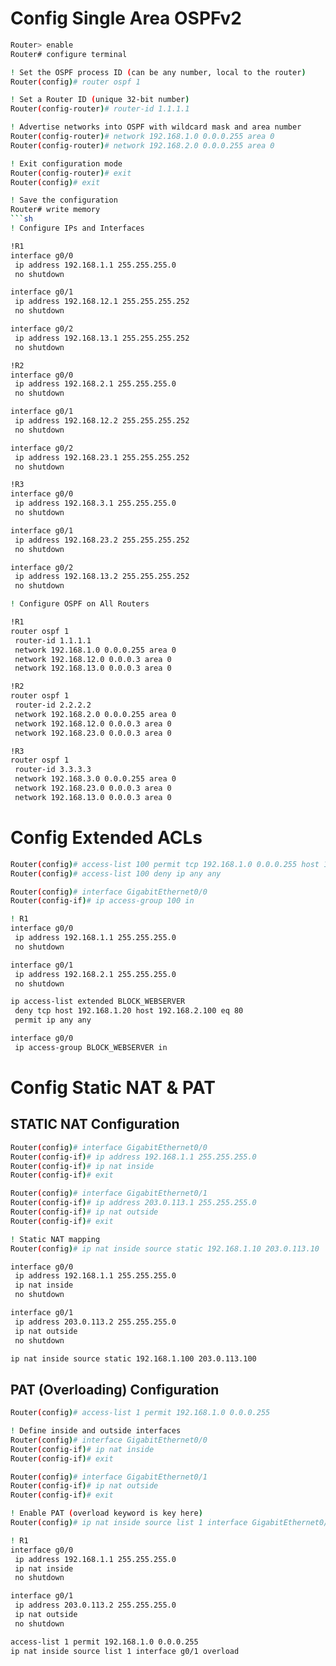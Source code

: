 # Config Single Area OSPFv2

```sh
Router> enable
Router# configure terminal

! Set the OSPF process ID (can be any number, local to the router)
Router(config)# router ospf 1

! Set a Router ID (unique 32-bit number)
Router(config-router)# router-id 1.1.1.1

! Advertise networks into OSPF with wildcard mask and area number
Router(config-router)# network 192.168.1.0 0.0.0.255 area 0
Router(config-router)# network 192.168.2.0 0.0.0.255 area 0

! Exit configuration mode
Router(config-router)# exit
Router(config)# exit

! Save the configuration
Router# write memory
```sh
! Configure IPs and Interfaces

!R1
interface g0/0
 ip address 192.168.1.1 255.255.255.0
 no shutdown

interface g0/1
 ip address 192.168.12.1 255.255.255.252
 no shutdown

interface g0/2
 ip address 192.168.13.1 255.255.255.252
 no shutdown

!R2
interface g0/0
 ip address 192.168.2.1 255.255.255.0
 no shutdown

interface g0/1
 ip address 192.168.12.2 255.255.255.252
 no shutdown

interface g0/2
 ip address 192.168.23.1 255.255.255.252
 no shutdown

!R3
interface g0/0
 ip address 192.168.3.1 255.255.255.0
 no shutdown

interface g0/1
 ip address 192.168.23.2 255.255.255.252
 no shutdown

interface g0/2
 ip address 192.168.13.2 255.255.255.252
 no shutdown

! Configure OSPF on All Routers

!R1
router ospf 1
 router-id 1.1.1.1
 network 192.168.1.0 0.0.0.255 area 0
 network 192.168.12.0 0.0.0.3 area 0
 network 192.168.13.0 0.0.0.3 area 0

!R2
router ospf 1
 router-id 2.2.2.2
 network 192.168.2.0 0.0.0.255 area 0
 network 192.168.12.0 0.0.0.3 area 0
 network 192.168.23.0 0.0.0.3 area 0

!R3
router ospf 1
 router-id 3.3.3.3
 network 192.168.3.0 0.0.0.255 area 0
 network 192.168.23.0 0.0.0.3 area 0
 network 192.168.13.0 0.0.0.3 area 0

```
# Config Extended ACLs

```sh
Router(config)# access-list 100 permit tcp 192.168.1.0 0.0.0.255 host 192.168.2.10 eq 80
Router(config)# access-list 100 deny ip any any

Router(config)# interface GigabitEthernet0/0
Router(config-if)# ip access-group 100 in

```
```sh
! R1
interface g0/0
 ip address 192.168.1.1 255.255.255.0
 no shutdown

interface g0/1
 ip address 192.168.2.1 255.255.255.0
 no shutdown

ip access-list extended BLOCK_WEBSERVER
 deny tcp host 192.168.1.20 host 192.168.2.100 eq 80
 permit ip any any

interface g0/0
 ip access-group BLOCK_WEBSERVER in

```

# Config Static NAT & PAT

## STATIC NAT Configuration

```sh
Router(config)# interface GigabitEthernet0/0
Router(config-if)# ip address 192.168.1.1 255.255.255.0
Router(config-if)# ip nat inside
Router(config-if)# exit

Router(config)# interface GigabitEthernet0/1
Router(config-if)# ip address 203.0.113.1 255.255.255.0
Router(config-if)# ip nat outside
Router(config-if)# exit

! Static NAT mapping
Router(config)# ip nat inside source static 192.168.1.10 203.0.113.10

```
```sh
interface g0/0
 ip address 192.168.1.1 255.255.255.0
 ip nat inside
 no shutdown

interface g0/1
 ip address 203.0.113.2 255.255.255.0
 ip nat outside
 no shutdown

ip nat inside source static 192.168.1.100 203.0.113.100

```
## PAT (Overloading) Configuration

```sh
Router(config)# access-list 1 permit 192.168.1.0 0.0.0.255

! Define inside and outside interfaces
Router(config)# interface GigabitEthernet0/0
Router(config-if)# ip nat inside
Router(config-if)# exit

Router(config)# interface GigabitEthernet0/1
Router(config-if)# ip nat outside
Router(config-if)# exit

! Enable PAT (overload keyword is key here)
Router(config)# ip nat inside source list 1 interface GigabitEthernet0/1 overload

```
```sh
! R1
interface g0/0
 ip address 192.168.1.1 255.255.255.0
 ip nat inside
 no shutdown

interface g0/1
 ip address 203.0.113.2 255.255.255.0
 ip nat outside
 no shutdown

access-list 1 permit 192.168.1.0 0.0.0.255
ip nat inside source list 1 interface g0/1 overload

```
